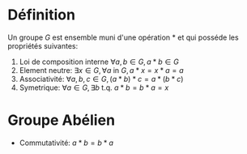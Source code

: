 # Définition
Un groupe $G$ est ensemble muni d'une opération $*$ et qui posséde les propriétés suivantes:
1) Loi de composition interne $\forall a,b \in G, a*b\in G$
2)  Element neutre: $\exists x \in G, \forall a$ in $G, a*x=x*a=a$
3)  Associativité: $\forall a,b,c\in G,(a*b)*c=a*(b*c)$
4)  Symetrique: $\forall a\in G,\exists b$ t.q. $a*b=b*a=x$
# Groupe Abélien
- Commutativité: $a*b=b*a$
